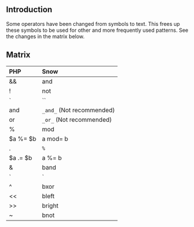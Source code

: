 

## Introduction ##
Some operators have been changed from symbols to text. This frees up these symbols to be used for other and more frequently used patterns. See the changes in the matrix below.

## Matrix ##
| **PHP**    | **Snow**      |
|:-----------|:--------------|
| &&       | and         |
| !        | not         |
| `|``|`   | or          |
| and      | `_and_` (Not recommended) |
| or       | `_or_` (Not recommended) |
| %        | mod         |
| $a %= $b | a mod= b    |
| .        | `%`         |
| $a .= $b | a %= b      |
| &        | band        |
| `|`      | bor         |
| ^        | bxor        |
| <<       | bleft       |
| >>       | bright      |
| ~        | bnot        |
